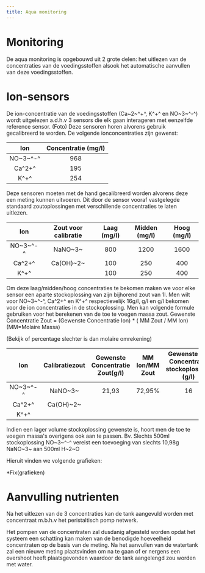 ```yaml
---
title: Aqua monitoring
---
```

# Monitoring
De aqua monitoring is opgebouwd uit 2 grote delen: het uitlezen van de concentraties van de voedingsstoffen alsook het automatische aanvullen van deze voedingsstoffen.


# Ion-sensors

De ion-concentratie van de voedingsstoffen (Ca~2~^+^, K^+^ en NO~3~^-^) wordt uitgelezen a.d.h.v 3 sensors die elk gaan interageren met eenzelfde reference sensor. 
(Foto)
Deze sensoren horen alvorens gebruik gecalibreerd te worden. De volgende ionconcentraties zijn gewenst:

| Ion        |Concentratie (mg/l)| 
|:----------:|:----------:       |
| NO~3~^-^   | 968               |
| Ca^2+^     | 195               |
| K^+^       | 254               |

Deze sensoren moeten met de hand gecalibreerd worden alvorens deze een meting kunnen uitvoeren.
Dit door de sensor vooraf vastgelegde standaard zoutoplossingen met verschillende concentraties te laten uitlezen. 
    
| Ion        |Zout voor calibratie| Laag (mg/l)| Midden (mg/l)| Hoog (mg/l)|
|:----------:|:------------------:|:----------:|:------------:|:----------:|
| NO~3~^-^   | NaNO~3~            |     800    |     1200     |     1600   |
| Ca^2+^     | Ca(OH)~2~          |     100    |     250      |     400    | 
| K^+^       |                    |     100    |     250      |     400    |

Om deze laag/midden/hoog concentraties te bekomen maken we voor elke sensor een aparte stockoplossing van zijn bijhorend zout van 1l.
Men wilt voor NO~3~^-^, Ca^2+^ en K^+^ respectievelijk 16g/l, g/l en g/l bekomen voor de ion concentraties in de stockoplossing.
Men kan volgende formule gebruiken voor het berekenen van de toe te voegen massa zout.
Gewenste Concentratie Zout =  (Gewenste Concentratie Ion) * ( MM Zout / MM Ion)  (MM=Molaire Massa)



(Bekijk of percentage slechter is dan molaire omrekening)

| Ion     |Calibratiezout| Gewenste Concentratie Zout(g/l)| MM Ion/MM Zout | Gewenste Ion Concentratie stockoplossing (g/l) |
|:-------:|:------------:|:------------------------------:|:--------------:|:----------------------------------------------:|
| NO~3~^-^| NaNO~3~      |     21,93                      |     72,95%     |  16                                            | 
| Ca^2+^  | Ca(OH)~2~    |                                |                |    |
| K^+^    |              |                                |                |    |

Indien een lager volume stockoplossing gewenste is, hoort men de toe te voegen massa's overigens ook aan te passen.
Bv. Slechts 500ml stockoplossing NO~3~^-^ vereist een toevoeging van slechts 10,98g NaNO~3~ aan 500ml H~2~O



Hieruit vinden we volgende grafieken:

*Fix(grafieken)





# Aanvulling nutrienten

Na het uitlezen van de 3 concentraties kan de tank aangevuld worden met concentraat m.b.h.v het peristaltisch pomp netwerk. 

Het pompen van de concentraten zal dusdanig afgesteld worden opdat het systeem een schatting kan maken van de benodigde hoeveelheid concentraten op de basis van de meting. 
Na het aanvullen van de watertank zal een nieuwe meting plaatsvinden om na te gaan of er nergens een overshoot heeft plaatsgevonden waardoor de tank aangelengd zou worden met water.